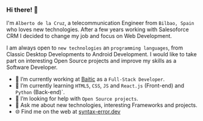 ### Hi there! 👋

I'm `Alberto de la Cruz`, a telecommunication Engineer from `Bilbao, Spain` who loves new technologies. After a few years working with Salesoforce CRM I decided to change my job and focus on Web Development. 

I am always open to `new technologies` an `programming languages`, from Classic Desktop Developments to Android Development. I would like to take part on interesting Open Source projects and improve my skills as a Software Developer.

- 🔭 I’m currently working at [Baitic](https://www.baitic.com/) as a `Full-Stack Developer`.
- 🌱 I’m currently learning `HTML5`, `CSS`, `JS` and `React.js` (Front-end) and `Python` (Back-end)`.
- 🚀 I’m looking for help with `Open Source projects`.
- 💬 Ask me about new technologies, interesting Frameworks and projects.
- 🌐 Find me on the web at [syntax-error.dev](https://www.#.dev)
